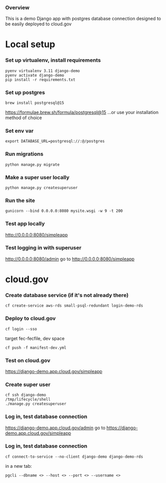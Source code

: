 ### Overview
This is a demo Django app with postgres database connection designed to be easily deployed to cloud.gov

# Local setup
### Set up virtualenv, install requirements
```
pyenv virtualenv 3.11 django-demo
pyenv activate django-demo
pip install -r requirements.txt
```

### Set up postgres
```
brew install postgresql@15
```
https://formulae.brew.sh/formula/postgresql@15
...or use your installation method of choice

### Set env var
```
export DATABASE_URL=postgresql://:@/postgres
```

### Run migrations
```
python manage.py migrate
```

### Make a super user locally
```
python manage.py createsuperuser
```


### Run the site
```
gunicorn --bind 0.0.0.0:8080 mysite.wsgi -w 9 -t 200
```

### Test app locally
http://0.0.0.0:8080/simpleapp

### Test logging in with superuser

http://0.0.0.0:8080/admin
go to
http://0.0.0.0:8080/simpleapp

# cloud.gov

### Create database service (if it's not already there)
```
cf create-service aws-rds small-psql-redundant login-demo-rds
```

### Deploy to cloud.gov
```
cf login --sso
```
target fec-fecfile, dev space
```
cf push -f manifest-dev.yml
```

### Test on cloud.gov
https://django-demo.app.cloud.gov/simpleapp

### Create super user
```
cf ssh django-demo
/tmp/lifecycle/shell
./manage.py createsuperuser
```

### Log in, test database connection
https://django-demo.app.cloud.gov/admin
go to
https://django-demo.app.cloud.gov/simpleapp

### Log in, test database connection
```
cf connect-to-service --no-client django-demo django-demo-rds
```
in a new tab:
```
pgcli --dbname <> --host <> --port <> --username <>
```
